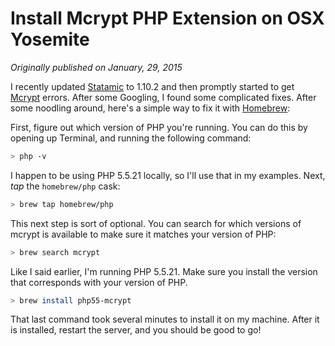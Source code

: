 # Install Mcrypt PHP Extension on OSX Yosemite
_Originally published on January, 29, 2015_

I recently updated [Statamic](http://statamic.com/) to 1.10.2 and then promptly started to get [Mcrypt](http://en.wikipedia.org/wiki/Mcrypt) errors. After some Googling, I found some complicated fixes. After some noodling around, here's a simple way to fix it with [Homebrew](http://brew.sh/):

First, figure out which version of PHP you're running. You can do this by opening up Terminal, and running the following command:

```bash
> php -v
```

I happen to be using PHP 5.5.21 locally, so I'll use that in my examples. Next, _tap_ the `homebrew/php` cask:

```bash
> brew tap homebrew/php
```

This next step is sort of optional. You can search for which versions of mcrypt is available to make sure it matches your version of PHP:

```bash
> brew search mcrypt
```

Like I said earlier, I'm running PHP 5.5.21. Make sure you install the version that corresponds with your version of PHP.

```bash
> brew install php55-mcrypt
```

That last command took several minutes to install it on my machine. After it is installed, restart the server, and you should be good to go!
